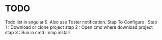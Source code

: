 # TODO
Todo list in angular 9. Also use Toster notification.
Stap To Configure :
  Stap 1 : Download or clone project
  stap 2 : Open cmd where download project
  stap 3 : Run in cmd : nmp install
